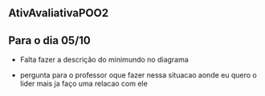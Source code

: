 ## AtivAvaliativaPOO2

## Para o dia 05/10

- Falta fazer a descrição do minimundo no diagrama

- pergunta para o professor oque fazer nessa situacao aonde eu quero o lider mais ja faço uma relacao com ele
